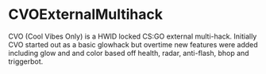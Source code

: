 # CVOExternalMultihack
CVO (Cool Vibes Only) is a HWID locked CS:GO external multi-hack. Initially CVO started out as a basic glowhack but overtime new features were added including glow and and color based off health, radar, anti-flash, bhop and triggerbot.
